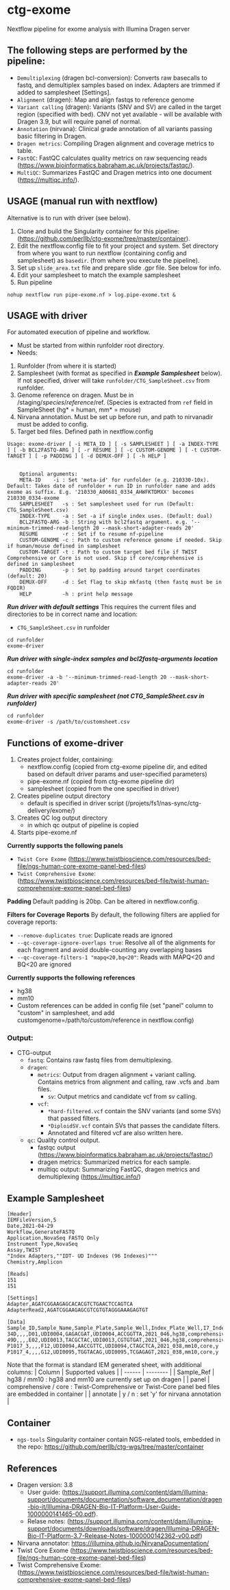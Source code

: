 # ctg-exome 

Nextflow pipeline for exome analysis with Illumina Dragen server

## The following steps are performed by the pipeline:

* `Demultiplexing` (dragen bcl-conversion): Converts raw basecalls to fastq, and demultiplex samples based on index. Adapters are trimmed if added to samplesheet [Settings].
* `Alignment` (dragen): Map and align fastqs to reference genome
* `Variant calling` (dragen): Variants (SNV and SV) are called in the target region (specified with bed). CNV not yet available - will be available with Dragen 3.9, but will require panel of normal.  
* `Annotation` (nirvana): Clinical grade annotation of all variants passing basic filtering in Dragen. 
* `Dragen metrics`: Compiling Dragen alignment and coverage metrics to table.
* `FastQC`: FastQC calculates quality metrics on raw sequencing reads (https://www.bioinformatics.babraham.ac.uk/projects/fastqc/). 
* `MultiQC`: Summarizes FastQC and Dragen metrics into one document (https://multiqc.info/).


## USAGE (manual run with nextflow)
Alternative is to run with driver (see below). 

1. Clone and build the Singularity container for this pipeline: (https://github.com/perllb/ctg-exome/tree/master/container). 
2. Edit the nextflow.config file to fit your project and system. Set directory from where you want to run nextflow (containing config and samplesheet) as `basedir`. (from where you execute the pipeline).
3. Set up `slide_area.txt` file and prepare slide .gpr file. See below for info.
4. Edit your samplesheet to match the example samplesheet
5. Run pipeline 
```
nohup nextflow run pipe-exome.nf > log.pipe-exome.txt &
```

## USAGE with driver 
For automated execution of pipeline and workflow.

- Must be started from within runfolder root directory.
- Needs:
 1. Runfolder (from where it is started)
 2. Samplesheet (with format as specified in ***Example Samplesheet*** below). If not specified, driver will take `runfolder/CTG_SampleSheet.csv` from runfolder.
 3. Genome reference on dragen. Must be in /staging/$species/reference/$ref. (Species is extracted from `ref` field in SampleSheet (hg* = human, mm* = mouse)
 4. Nirvana annotation. Must be set up before run, and path to nirvanadir must be added to config.
 5. Target bed files. Defined path in nextflow.config
 
```
Usage: exome-driver [ -i META_ID ] [ -s SAMPLESHEET ] [ -a INDEX-TYPE ] [ -b BCL2FASTQ-ARG ] [ -r RESUME ] [ -c CUSTOM-GENOME ] [ -t CUSTOM-TARGET ] [ -p PADDING ] [ -d DEMUX-OFF ] [ -h HELP ]                                                                                                        


    Optional arguments:                                                                                                                             
    META-ID    -i : Set 'meta-id' for runfolder (e.g. 210330-10x). Default: Takes date of runfolder + run ID in runfolder name and adds exome as suffix. E.g. '210330_A00681_0334_AHWFKTDMXX' becomes 210330_0334-exome                                                                                   
    SAMPLESHEET   -s : Set samplesheet used for run (Default: CTG_SampleSheet.csv)                                                                   
    INDEX-TYPE    -a : Set -a if single index uses. (Default: dual)                                                                     
    BCL2FASTQ-ARG -b : String with bcl2fastq argument. e.g. '--minimum-trimmed-read-length 20 --mask-short-adapter-reads 20' 
    RESUME        -r : Set if to resume nf-pipeline                          
    CUSTOM-GENOME -c : Path to custom reference genome if needed. Skip if human/mouse defined in samplesheet 
    CUSTOM-TARGET -t : Path to custom target bed file if TWIST Comprehensive or Core is not used. Skip if core/comprehensive is defined in samplesheet
    PADDING       -p : Set bp padding around target coordinates (default: 20) 
    DEMUX-OFF     -d : Set flag to skip mkfastq (then fastq must be in FQDIR)
    HELP          -h : print help message
```

***Run driver with default settings***
This requires the current files and directories to be in correct name and location:
- `CTG_SampleSheet.csv` in runfolder

```
cd runfolder 
exome-driver
```

***Run driver with single-index samples and bcl2fastq-arguments location***
```
cd runfolder 
exome-driver -a -b '--minimum-trimmed-read-length 20 --mask-short-adapter-reads 20' 
```

***Run driver with specific samplesheet (not CTG_SampleSheet.csv in runfolder)***
```
cd runfolder 
exome-driver -s /path/to/customsheet.csv
```

## Functions of exome-driver
1. Creates project folder, containing:
   - nextflow.config (copied from ctg-exome pipeline dir, and edited based on default driver params and user-specified parameters)
   - pipe-exome.nf (copied from ctg-exome pipeline dir)
   - samplesheet (copied from the one specified in driver)
2. Creates pipeline output directory
   - default is specified in driver script (/projets/fs1/nas-sync/ctg-delivery/exome/<metaid>)
3. Creates QC log output directory
   - in which qc output of pipeline is copied 
4. Starts pipe-exome.nf

**Currently supports the following panels**
- `Twist Core Exome` (https://www.twistbioscience.com/resources/bed-file/ngs-human-core-exome-panel-bed-files)   
- `Twist Comprehensive Exome`: (https://www.twistbioscience.com/resources/bed-file/twist-human-comprehensive-exome-panel-bed-files)

**Padding**
Default padding is 20bp. Can be altered in nextflow.config.

**Filters for Coverage Reports**
By default, the following filters are applied for coverage reports:
- `--remove-duplicates true`: Duplicate reads are ignored
- `--qc-coverage-ignore-overlaps true`: Resolve all of the alignments for each fragment and avoid double-counting any overlapping bases
- `--qc-coverage-filters-1 "mapq<20,bq<20"`: Reads with MAPQ<20 and BQ<20 are ignored

**Currently supports the following references**
- hg38
- mm10
- Custom references can be added in config file (set "panel" column to "custom" in samplesheet, and add customgenome=/path/to/custom/reference in nextflow.config)


### Output:
* CTG-output
    * `fastq`: Contains raw fastq files from demultiplexing.
    * `dragen`: 
      * `metrics`: Output from dragen alignment + variant calling. Contains metrics from alignment and calling, raw .vcfs and .bam files. 
         * `sv`: Output metrics and candidate vcf from sv calling.       
      * `vcf`: 
         * `*hard-filtered.vcf` contain the SNV variants (and some SVs) that passed filters. 
         * `*DiploidSV.vcf` contain SVs that passes the candidate filters. 
         * Annotated and filtered vcf are also written here.
    * `qc`: Quality control output. 
        * fastqc output (https://www.bioinformatics.babraham.ac.uk/projects/fastqc/)
        * dragen metrics: Summarized metrics for each sample.
        * multiqc output: Summarizing FastQC, dragen metrics and demultiplexing (https://multiqc.info/)

## Example Samplesheet
```
[Header]
IEMFileVersion,5
Date,2021-04-29
Workflow,GenerateFASTQ
Application,NovaSeq FASTQ Only
Instrument Type,NovaSeq
Assay,TWIST
"Index Adapters,""IDT- UD Indexes (96 Indexes)"""
Chemistry,Amplicon

[Reads]
151
151

[Settings]
Adapter,AGATCGGAAGAGCACACGTCTGAACTCCAGTCA
AdapterRead2,AGATCGGAAGAGCGTCGTGTAGGGAAAGAGTGT

[Data]
Sample_ID,Sample_Name,Sample_Plate,Sample_Well,Index_Plate_Well,I7_Index_ID,index,I5_Index_ID,index2,Sample_Project,Sample_Ref,panel,annotate
34D,,,,D01,UDI0004,GAGACGAT,UDI0004,ACCGGTTA,2021_046,hg38,comprehensive,y                                                                      
49D,,,,E02,UDI0013,TACGCTAC,UDI0013,CGTGTGAT,2021_046,hg38,comprehensive,y                                                                      
P1017_3,,,,F12,UDI0094,AACCGTTC,UDI0094,CTAGCTCA,2021_038,mm10,core,y                                                                           
P1017_4,,,,G12,UDI0095,TGGTACAG,UDI0095,TCGAGAGT,2021_038,mm10,core,y   
```

Note that the format is standard IEM generated sheet, with additional columns:
| Column | Supported values |
| ------ | -------- |
| Sample_Ref | hg38 / mm10 : hg38 and mm10 are currently set up on dragen |
| panel | comprehensive / core : Twist-Comprehensive or Twist-Core panel bed files are embedded in container |
| annotate | y / n : set 'y' for nirvana annotation |

## Container
- `ngs-tools` Singularity container contain NGS-related tools, embedded in the repo: 
https://github.com/perllb/ctg-wgs/tree/master/container 

## References
- Dragen version: 3.8
    - User guide: (https://support.illumina.com/content/dam/illumina-support/documents/documentation/software_documentation/dragen-bio-it/Illumina-DRAGEN-Bio-IT-Platform-User-Guide-1000000141465-00.pdf). 
    - Relase notes: (https://support.illumina.com/content/dam/illumina-support/documents/downloads/software/dragen/Illumina-DRAGEN-Bio-IT-Platform-3.7-Release-Notes-1000000142362-v00.pdf)
- Nirvana annotator: https://illumina.github.io/NirvanaDocumentation/
- Twist Core Exome (https://www.twistbioscience.com/resources/bed-file/ngs-human-core-exome-panel-bed-files)   
- Twist Comprehensive Exome: (https://www.twistbioscience.com/resources/bed-file/twist-human-comprehensive-exome-panel-bed-files)




